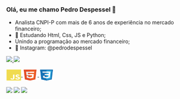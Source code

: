 ### Olá, eu me chamo Pedro Despessel 👋


- Analista CNPI-P com mais de 6 anos de experiência no mercado financeiro;
- 🌱 Estudando Html, Css, JS e Python;
- Unindo a programação ao mercado financeiro;
- 🎥 Instagram: @pedrodespessel

 <div>
  <a href="https://github.com/pedrodespessel">
  <img height="120em" src="https://github-readme-stats.vercel.app/api?username=pedrodespessel&show_icons=true&theme=dark&include_all_commits=true&count_private=true"/>
  <img height="120em" src="https://github-readme-stats.vercel.app/api/top-langs/?username=pedrodespessel&layout=compact&langs_count=7&theme=dark"/>
</div>
  
<div style="display: inline_block"><br>
  <img align="center" alt="p-Js" height="30" width="40" src="https://raw.githubusercontent.com/devicons/devicon/master/icons/javascript/javascript-plain.svg">
  <img align="center" alt="p-HTML" height="30" width="40" src="https://raw.githubusercontent.com/devicons/devicon/master/icons/html5/html5-original.svg">
  <img align="center" alt="p-CSS" height="30" width="40" src="https://raw.githubusercontent.com/devicons/devicon/master/icons/css3/css3-original.svg">
 <br>
</div>
  
  
<div> 
 <br>
  <a href="https://instagram.com/pedrodespessel" target="_blank"><img src="https://img.shields.io/badge/-Instagram-%23E4405F?style=for-the-badge&logo=instagram&logoColor=white" target="_blank"></a>
  <a href = "mailto:despesselp@gmail.com"><img src="https://img.shields.io/badge/-Gmail-%23333?style=for-the-badge&logo=gmail&logoColor=white" target="_blank"></a>
  <a href="https://www.linkedin.com/in/pedro-despessel-b21b821a8" target="_blank"><img src="https://img.shields.io/badge/-LinkedIn-%230077B5?style=for-the-badge&logo=linkedin&logoColor=white" target="_blank"></a> 
</div>
